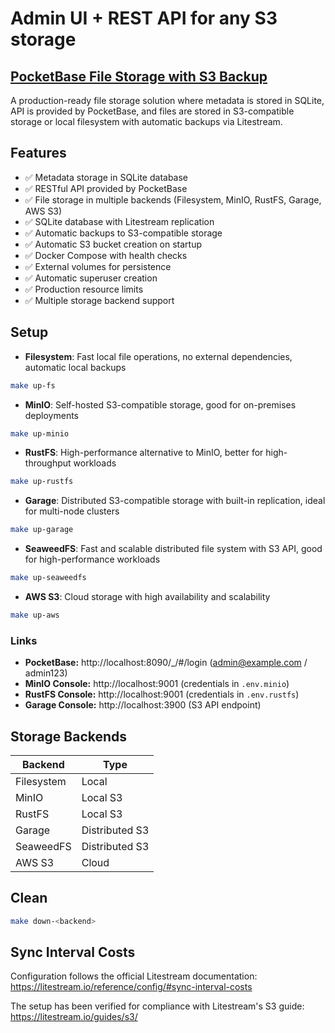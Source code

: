 # Admin UI + REST API for any S3 storage

## [PocketBase File Storage with S3 Backup](https://github.com/nativebpm/pocketbase)

A production-ready file storage solution where metadata is stored in SQLite, API is provided by PocketBase, and files are stored in S3-compatible storage or local filesystem with automatic backups via Litestream.

## Features

- ✅ Metadata storage in SQLite database
- ✅ RESTful API provided by PocketBase
- ✅ File storage in multiple backends (Filesystem, MinIO, RustFS, Garage, AWS S3)
- ✅ SQLite database with Litestream replication
- ✅ Automatic backups to S3-compatible storage
- ✅ Automatic S3 bucket creation on startup
- ✅ Docker Compose with health checks
- ✅ External volumes for persistence
- ✅ Automatic superuser creation
- ✅ Production resource limits
- ✅ Multiple storage backend support

## Setup

- **Filesystem**: Fast local file operations, no external dependencies, automatic local backups
```bash
make up-fs
```
- **MinIO**: Self-hosted S3-compatible storage, good for on-premises deployments
```bash
make up-minio
```
- **RustFS**: High-performance alternative to MinIO, better for high-throughput workloads
```bash
make up-rustfs
```
- **Garage**: Distributed S3-compatible storage with built-in replication, ideal for multi-node clusters
```bash
make up-garage
```
- **SeaweedFS**: Fast and scalable distributed file system with S3 API, good for high-performance workloads
```bash
make up-seaweedfs
```
- **AWS S3**: Cloud storage with high availability and scalability
```bash
make up-aws
```

### Links

- **PocketBase:** http://localhost:8090/_/#/login (admin@example.com / admin123)
- **MinIO Console:** http://localhost:9001 (credentials in `.env.minio`)
- **RustFS Console:** http://localhost:9001 (credentials in `.env.rustfs`)
- **Garage Console:** http://localhost:3900 (S3 API endpoint)

## Storage Backends

| Backend    | Type           |
|------------|----------------|
| Filesystem | Local          |
| MinIO      | Local S3       |
| RustFS     | Local S3       |
| Garage     | Distributed S3 |
| SeaweedFS  | Distributed S3 |
| AWS S3     | Cloud          |

## Clean

```bash
make down-<backend>
```

## Sync Interval Costs

Configuration follows the official Litestream documentation: https://litestream.io/reference/config/#sync-interval-costs

The setup has been verified for compliance with Litestream's S3 guide: https://litestream.io/guides/s3/